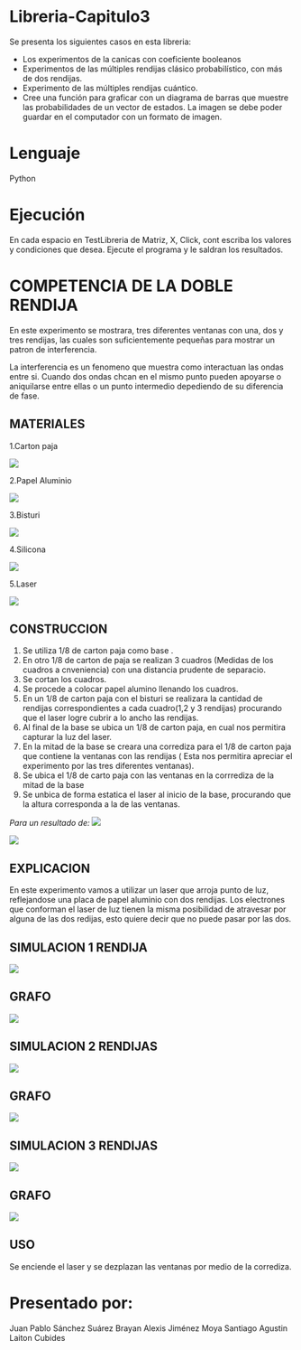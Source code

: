 ﻿# Libreria-Capitulo3
Se presenta los siguientes casos en esta libreria:
- Los experimentos de la canicas con coeficiente booleanos
- Experimentos de las múltiples rendijas clásico probabilístico, con más de dos rendijas.
- Experimento de las múltiples rendijas cuántico.
- Cree una función para graficar con un diagrama de barras que muestre las probabilidades de un vector de estados. La imagen se debe poder guardar en el computador con un formato de imagen.
# Lenguaje
Python
# Ejecución
En cada espacio en TestLibreria de Matriz, X, Click, cont escriba los valores y condiciones que desea. Ejecute el programa y le saldran los resultados.

# COMPETENCIA DE LA DOBLE RENDIJA

En este experimento se mostrara, tres diferentes ventanas con una, dos y tres rendijas, las cuales son suficientemente pequeñas para mostrar un patron de interferencia. 

La interferencia es un fenomeno que muestra como interactuan las ondas entre si. Cuando dos ondas chcan en el mismo punto pueden apoyarse o aniquilarse entre ellas o un punto intermedio depediendo de su diferencia de fase.

## MATERIALES

1.Carton paja

![](imagenes/cartonpaja.jpg)

2.Papel Aluminio 

![](imagenes/papelaluminio.jpeg)

3.Bisturi

![](imagenes/Bisturi.png)

4.Silicona

![](imagenes/silicona.jpeg)

5.Laser

![](imagenes/laser.jpeg)

## CONSTRUCCION 

1. Se utiliza 1/8 de carton paja como base .
2. En otro 1/8 de carton de paja se realizan 3 cuadros (Medidas de los cuadros a cnveniencia) con una distancia prudente de separacio.
3. Se cortan los cuadros.
4. Se procede a colocar papel alumino llenando los cuadros.
5. En un 1/8 de carton paja con el bisturi se realizara la cantidad de rendijas correspondientes a cada cuadro(1,2 y 3 rendijas) procurando que el laser logre cubrir a lo ancho las rendijas.
6. Al final de la base se ubica un 1/8 de carton paja, en cual nos permitira capturar la luz del laser.
7. En la mitad de la base se creara una corrediza para el 1/8 de carton paja que contiene la ventanas con las rendijas ( Esta nos permitira apreciar el experimento por las tres diferentes ventanas).
8. Se ubica el 1/8 de carto paja con las ventanas en la corrrediza de la mitad de la base
9. Se unbica de forma estatica el laser al inicio de la base, procurando que la altura corresponda a la de las ventanas.

*Para un resultado de:*
![](imagenes/maqueta.jpeg)

![](imagenes/rendijas.jpeg)

## EXPLICACION
En este experimento vamos a utilizar un laser que arroja punto de luz, reflejandose una placa de papel aluminio con dos rendijas. Los electrones que conforman el laser de luz tienen la misma posibilidad de atravesar por alguna de las dos redijas, esto quiere decir que no puede pasar por las dos.

## SIMULACION 1 RENDIJA

![](imagenes/Rendija_1.png)

## GRAFO

![](imagenes/grafo_de_1_rendija.jpeg)

## SIMULACION 2 RENDIJAS

![](imagenes/Rendija_2.png)

## GRAFO

![](imagenes/grafo_de_2_rendijas.jpeg)

## SIMULACION 3 RENDIJAS

![](imagenes/Rendija_3.png)

## GRAFO

![](imagenes/grafo_de_3_rendijas.jpeg)

## USO 

Se enciende el laser y se dezplazan las ventanas por medio de la corrediza. 

# Presentado por:
Juan Pablo Sánchez Suárez 
Brayan Alexis Jiménez Moya 
Santiago Agustin Laiton Cubides


